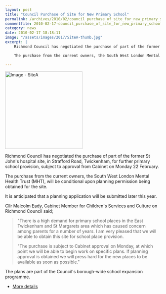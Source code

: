 ```yaml
---
layout: post
title: "Council Purchase of Site for New Primary School"
permalink: /archives/2010/02/council_purchase_of_site_for_new_primary_school.html
commentfile: 2010-02-17-council_purchase_of_site_for_new_primary_school
category: news
date: 2010-02-17 18:18:11
image: "/assets/images/2017/SiteA-thumb.jpg"
excerpt: |
    Richmond Council has negotiated the purchase of part of the former St John's hospital site, in Strafford Road, Twickenham, for further primary school provision, subject to approval from Cabinet on Monday 22 February.

    The purchase from the current owners, the South West London Mental Health Trust (MHT), will be conditional upon planning permission being obtained for the site.

---
```



<a href="/assets/images/2017/SiteA.jpg" title="Click for a larger image"><img src="/assets/images/2017/SiteA-thumb.jpg" width="250" alt="Image - SiteA"  class="photo right"/></a>

Richmond Council has negotiated the purchase of part of the former St John's hospital site, in Strafford Road, Twickenham, for further primary school provision, subject to approval from Cabinet on Monday 22 February.

The purchase from the current owners, the South West London Mental Health Trust (MHT), will be conditional upon planning permission being obtained for the site.

It is anticipated that a planning application will be submitted later this year.

Cllr Malcolm Eady, Cabinet Member for Children's Services and Culture on Richmond Council said;

> "There is a high demand for primary school places in the East Twickenham and St Margarets area which has caused concern among parents for a number of years. I am very pleased that we will be able to obtain this site for school place provision.
>
>  "The purchase is subject to Cabinet approval on Monday, at which point we will be able to begin work on specific plans. If planning approval is obtained we will press hard for the new places to be available as soon as possible."

The plans are part of the Council's borough-wide school expansion programme.

-   [More details](http://www.richmond.gov.uk/cabinet_meetings_agendas_and_documents?mgl=ieListDocuments.aspx&CId=163&MId=2222&Ver=4)

